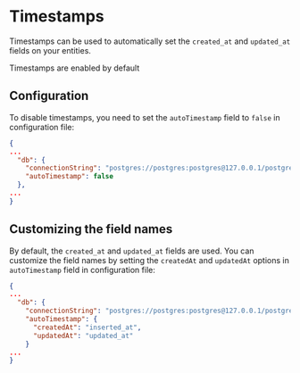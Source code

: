# Timestamps

Timestamps can be used to automatically set the `created_at` and `updated_at` fields on your entities.

Timestamps are enabled by default

## Configuration

To disable timestamps, you need to set the `autoTimestamp` field to `false` in configuration file:

```json
{
...
  "db": {
    "connectionString": "postgres://postgres:postgres@127.0.0.1/postgres",
    "autoTimestamp": false
  },
...
}
```

## Customizing the field names

By default, the `created_at` and `updated_at` fields are used. You can customize the field names by setting the `createdAt` and `updatedAt` options in `autoTimestamp` field in configuration file:

```json
{
...
  "db": {
    "connectionString": "postgres://postgres:postgres@127.0.0.1/postgres",
    "autoTimestamp": {
      "createdAt": "inserted_at",
      "updatedAt": "updated_at"
    }
...
}
```

